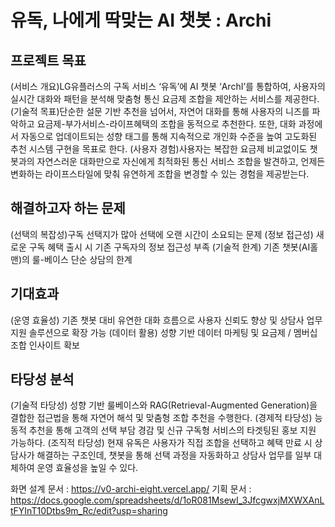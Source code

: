 # 유독, 나에게 딱맞는 AI 챗봇 : Archi


## 프로젝트 목표
(서비스 개요)LG유플러스의 구독 서비스 ‘유독’에 AI 챗봇 ‘ArchI’를 통합하여, 사용자의 실시간 대화와 패턴을 분석해 맞춤형 통신 요금제 조합을 제안하는 서비스를 제공한다. 
(기술적 목표)단순한 설문 기반 추천을 넘어서, 자연어 대화를 통해 사용자의 니즈를 파악하고 요금제-부가서비스-라이프혜택의 조합을 동적으로 추천한다. 또한, 대화 과정에서 자동으로 업데이트되는 성향 태그를 통해 지속적으로 개인화 수준을 높여 고도화된 추천 시스템 구현을 목표로 한다.
(사용자 경험)사용자는 복잡한 요금제 비교없이도 챗봇과의 자연스러운 대화만으로 자신에게 최적화된 통신 서비스 조합을 발견하고, 언제든 변화하는 라이프스타일에 맞춰 유연하게 조합을 변경할 수 있는 경험을 제공받는다. 


## 해결하고자 하는 문제
(선택의 복잡성)구독 선택지가 많아 선택에 오랜 시간이 소요되는 문제
(정보 접근성) 새로운 구독 혜택 출시 시 기존 구독자의 정보 접근성 부족
(기술적 한계) 기존 챗봇(AI홀맨)의 룰-베이스 단순 상담의 한계


## 기대효과
(운영 효율성) 기존 챗봇 대비 유연한 대화 흐름으로 사용자 신뢰도 향상 및 상담사 업무 지원 솔루션으로 확장 가능
(데이터 활용) 성향 기반 데이터 마케팅 및 요금제 / 멤버십 조합 인사이트 확보

## 타당성 분석
(기술적 타당성) 성향 기반 룰베이스와 RAG(Retrieval-Augmented Generation)을 결합한 접근법을 통해 자연어 해석 및 맞춤형 조합 추천을 수행한다. 
(경제적 타당성) 능동적 추천을 통해 고객의 선택 부담 경감 및 신규 구독형 서비스의 타겟팅된 홍보 지원 가능하다. 
(조직적 타당성) 현재 유독은 사용자가 직접 조합을 선택하고 혜택 만료 시 상담사가 해결하는 구조인데, 챗봇을 통해 선택 과정을 자동화하고 상담사 업무를 일부 대체하여 운영 효율성을 높일 수 있다.



화면 설계 문서 : https://v0-archi-eight.vercel.app/
기획 문서 : https://docs.google.com/spreadsheets/d/1oR081MsewI_3JfcgwxjMXWXAnLtFYInT10Dtbs9m_Rc/edit?usp=sharing
